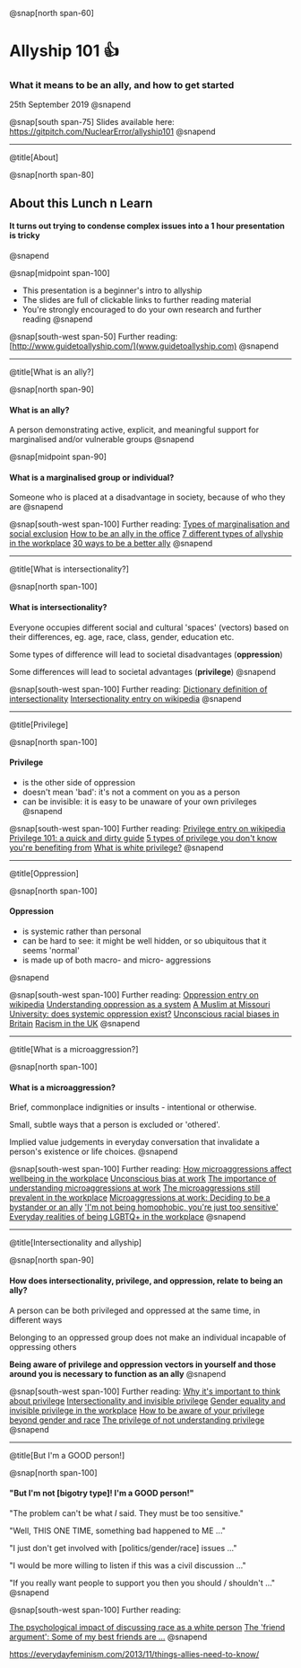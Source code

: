 @snap[north span-60]
# Allyship 101 👍
### What it means to be an ally, and how to get started
25th September 2019
@snapend

@snap[south span-75]
Slides available here:
https://gitpitch.com/NuclearError/allyship101
@snapend

---

@title[About]

@snap[north span-80]
## About this Lunch n Learn
#### It turns out trying to condense complex issues into a 1 hour presentation is tricky
@snapend

@snap[midpoint span-100]
* This presentation is a beginner's intro to allyship
* The slides are full of clickable links to further reading material
* You're strongly encouraged to do your own research and further reading
@snapend

@snap[south-west span-50]
Further reading:
[http://www.guidetoallyship.com/](www.guidetoallyship.com)
@snapend

---

@title[What is an ally?]

@snap[north span-90]
#### What is an ally?  
A person demonstrating active, explicit, and meaningful support for marginalised and/or vulnerable groups
@snapend

@snap[midpoint span-90]
#### What is a marginalised group or individual?   
Someone who is placed at a disadvantage in society, because of who they are
@snapend

@snap[south-west span-100]
Further reading:
[Types of marginalisation and social exclusion](https://en.m.wikipedia.org/wiki/Social_exclusion)
[How to be an ally in the office](https://medium.com/taking-note/how-to-be-an-ally-in-the-office-4d49535370c8)
[7 different types of allyship in the workplace](https://www.themuse.com/advice/what-is-an-ally-7-examples)
[30 ways to be a better ally](https://goodmenproject.com/ethics-values/30-ways-to-be-a-better-ally-hesaid/)
@snapend

---

@title[What is intersectionality?]

@snap[north span-100]
#### What is intersectionality?  
Everyone occupies different social and cultural 'spaces' (vectors) based on their differences, eg. age, race, class, gender, education etc.

Some types of difference will lead to societal disadvantages (**oppression**)

Some differences will lead to societal advantages (**privilege**)
@snapend

@snap[south-west span-100]
Further reading:
[Dictionary definition of intersectionality](https://www.dictionary.com/browse/intersectionality)
[Intersectionality entry on wikipedia](https://en.wikipedia.org/wiki/Intersectionality)
@snapend

---

@title[Privilege]

@snap[north span-100]
#### Privilege 

* is the other side of oppression
* doesn't mean 'bad': it's not a comment on you as a person
* can be invisible: it is easy to be unaware of your own privileges
@snapend

@snap[south-west span-100]
Further reading:
[Privilege entry on wikipedia](https://en.m.wikipedia.org/wiki/Social_privilege)
[Privilege 101: a quick and dirty guide](https://everydayfeminism.com/2014/09/what-is-privilege/)
[5 types of privilege you don't know you're benefiting from](https://www.elitedaily.com/life/privilege-benefiting-from-no-idea/1496370)
[What is white privilege?](https://everydayfeminism.com/2017/06/about-white-privilege-best-of-ef/)
@snapend

---

@title[Oppression]

@snap[north span-100]
#### Oppression 

* is systemic rather than personal
* can be hard to see: it might be well hidden, or so ubiquitous that it seems 'normal'
* is made up of both macro- and micro- aggressions

@snapend

@snap[south-west span-100]
Further reading:
[Oppression entry on wikipedia](https://en.m.wikipedia.org/wiki/Oppression)
[Understanding oppression as a system](https://www.canr.msu.edu/news/understanding_oppression_and_isms_as_a_system)
[A Muslim at Missouri University: does systemic oppression exist?](https://www.huffpost.com/entry/a-muslim-at-mizzou-does-s_b_8539080)
[Unconscious racial biases in Britain](https://www.theguardian.com/uk-news/2018/dec/02/revealed-the-stark-evidence-of-everyday-racial-bias-in-britain)
[Racism in the UK](https://graziadaily.co.uk/life/real-life/racism-uk/)
@snapend

---

@title[What is a microaggression?]

@snap[north span-100]
#### What is a microaggression?

Brief, commonplace indignities or insults - intentional or otherwise.

Small, subtle ways that a person is excluded or 'othered'.

Implied value judgements in everyday conversation that invalidate a person's existence or life choices.
@snapend

@snap[south-west span-100]
Further reading:
[How microaggressions affect wellbeing in the workplace](https://www.forbes.com/sites/pragyaagarwaleurope/2019/03/29/how-microaggressions-can-affect-wellbeing-in-the-workplace/#68ae7e573cb5)
[Unconscious bias at work](https://www.businessinsider.com/microaggression-unconscious-bias-at-work-2018-6)
[The importance of understanding microaggressions at work](https://www.cultureamp.com/blog/the-importance-of-understanding-microaggressions-at-work/)
[The microaggressions still prevalent in the workplace](https://www.forbes.com/sites/biancabarratt/2018/10/28/the-microaggressions-still-prevalent-in-the-workplace/#40aefb89c3b9)
[Microaggressions at work: Deciding to be a bystander or an ally](https://www.vice.com/en_us/article/kzjm9a/microaggressions-at-work)
['I'm not being homophobic, you're just too sensitive'](https://www.buzzfeed.com/hnigatu/19-lgbt-microaggressions-you-hear-on-a-daily-basis)
[Everyday realities of being LGBTQ+ in the workplace](https://www.huffpost.com/entry/coded-language-lgbtq-workplace_n_5bc60816e4b0a8f17ee66530)
@snapend

---

@title[Intersectionality and allyship]

@snap[north span-90]
#### How does intersectionality, privilege, and oppression, relate to being an ally? 

A person can be both privileged and oppressed at the same time, in different ways

Belonging to an oppressed group does not make an individual incapable of oppressing others

**Being aware of privilege and oppression vectors in yourself and those around you is necessary to function as an ally**
@snapend

@snap[south-west span-100]
Further reading:
[Why it's important to think about privilege](https://www.globalcitizen.org/en/content/why-its-important-to-think-about-privilege-and-why/)
[Intersectionality and invisible privilege](http://www.petrieinventory.com/intersectionality-and-invisible-privilege-class-gender-race)
[Gender equality and invisible privilege in the workplace](https://www.theguardian.com/sustainable-business/2016/jun/08/workplace-gender-equality-invisible-privilege)
[How to be aware of your privilege beyond gender and race](https://www.growingintopower.com/blog/how-to-be-aware-of-your-privilege-beyond-gender-and-race)
[The privilege of not understanding privilege](https://www.psychologytoday.com/gb/blog/feeling-our-way/201702/the-privilege-not-understanding-privilege)
@snapend

---

@title[But I'm a GOOD person!]

@snap[north span-100]
#### "But I'm not [bigotry type]! I'm a GOOD person!"

"The problem can't be what *I* said. They must be too sensitive."

"Well, THIS ONE TIME, something bad happened to ME ..."

"I just don't get involved with [politics/gender/race] issues ..."

"I would be more willing to listen if this was a civil discussion ..."

"If you really want people to support you then you should / shouldn't ..." 
@snapend

@snap[south-west span-100]
Further reading:

[The psychological impact of discussing race as a white person](http://www.gcorr.org/why-its-so-hard-to-talk-to-white-people-about-racism/)
[The 'friend argument': Some of my best friends are ...](https://rationalwiki.org/wiki/Friend_argument)
@snapend

https://everydayfeminism.com/2013/11/things-allies-need-to-know/